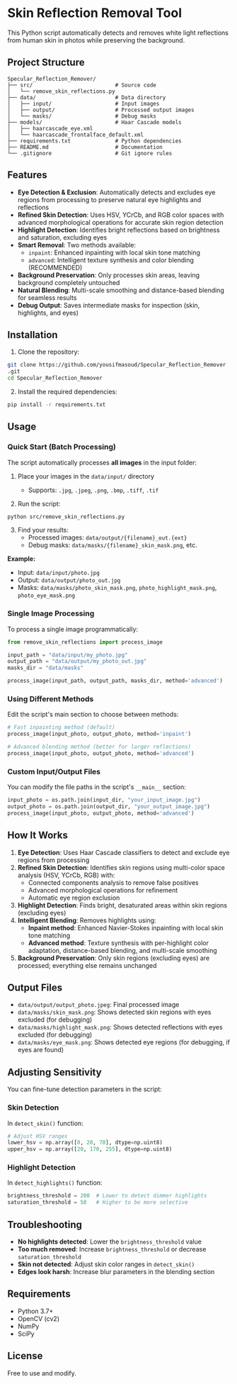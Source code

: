 # Skin Reflection Removal Tool

This Python script automatically detects and removes white light reflections from human skin in photos while preserving the background.

## Project Structure

```
Specular_Reflection_Remover/
├── src/                          # Source code
│   └── remove_skin_reflections.py
├── data/                         # Data directory
│   ├── input/                    # Input images
│   ├── output/                   # Processed output images
│   └── masks/                    # Debug masks
├── models/                       # Haar Cascade models
│   ├── haarcascade_eye.xml
│   └── haarcascade_frontalface_default.xml
├── requirements.txt              # Python dependencies
├── README.md                     # Documentation
└── .gitignore                    # Git ignore rules
```

## Features

- **Eye Detection & Exclusion**: Automatically detects and excludes eye regions from processing to preserve natural eye highlights and reflections
- **Refined Skin Detection**: Uses HSV, YCrCb, and RGB color spaces with advanced morphological operations for accurate skin region detection
- **Highlight Detection**: Identifies bright reflections based on brightness and saturation, excluding eyes
- **Smart Removal**: Two methods available:
  - `inpaint`: Enhanced inpainting with local skin tone matching
  - `advanced`: Intelligent texture synthesis and color blending (RECOMMENDED)
- **Background Preservation**: Only processes skin areas, leaving background completely untouched
- **Natural Blending**: Multi-scale smoothing and distance-based blending for seamless results
- **Debug Output**: Saves intermediate masks for inspection (skin, highlights, and eyes)

## Installation

1. Clone the repository:
```bash
git clone https://github.com/yousifmasoud/Specular_Reflection_Remover
.git
cd Specular_Reflection_Remover
```

2. Install the required dependencies:
```bash
pip install -r requirements.txt
```

## Usage

### Quick Start (Batch Processing)

The script automatically processes **all images** in the input folder:

1. Place your images in the `data/input/` directory
   - Supports: `.jpg`, `.jpeg`, `.png`, `.bmp`, `.tiff`, `.tif`

2. Run the script:
```bash
python src/remove_skin_reflections.py
```

3. Find your results:
   - Processed images: `data/output/{filename}_out.{ext}`
   - Debug masks: `data/masks/{filename}_skin_mask.png`, etc.

**Example:**
- Input: `data/input/photo.jpg`
- Output: `data/output/photo_out.jpg`
- Masks: `data/masks/photo_skin_mask.png`, `photo_highlight_mask.png`, `photo_eye_mask.png`

### Single Image Processing

To process a single image programmatically:

```python
from remove_skin_reflections import process_image

input_path = "data/input/my_photo.jpg"
output_path = "data/output/my_photo_out.jpg"
masks_dir = "data/masks"

process_image(input_path, output_path, masks_dir, method='advanced')
```

### Using Different Methods

Edit the script's main section to choose between methods:

```python
# Fast inpainting method (default)
process_image(input_photo, output_photo, method='inpaint')

# Advanced blending method (better for larger reflections)
process_image(input_photo, output_photo, method='advanced')
```

### Custom Input/Output Files

You can modify the file paths in the script's `__main__` section:

```python
input_photo = os.path.join(input_dir, "your_input_image.jpg")
output_photo = os.path.join(output_dir, "your_output_image.jpg")
process_image(input_photo, output_photo, method='advanced')
```

## How It Works

1. **Eye Detection**: Uses Haar Cascade classifiers to detect and exclude eye regions from processing
2. **Refined Skin Detection**: Identifies skin regions using multi-color space analysis (HSV, YCrCb, RGB) with:
   - Connected components analysis to remove false positives
   - Advanced morphological operations for refinement
   - Automatic eye region exclusion
3. **Highlight Detection**: Finds bright, desaturated areas within skin regions (excluding eyes)
4. **Intelligent Blending**: Removes highlights using:
   - **Inpaint method**: Enhanced Navier-Stokes inpainting with local skin tone matching
   - **Advanced method**: Texture synthesis with per-highlight color adaptation, distance-based blending, and multi-scale smoothing
5. **Background Preservation**: Only skin regions (excluding eyes) are processed; everything else remains unchanged

## Output Files

- `data/output/output_photo.jpeg`: Final processed image
- `data/masks/skin_mask.png`: Shows detected skin regions with eyes excluded (for debugging)
- `data/masks/highlight_mask.png`: Shows detected reflections with eyes excluded (for debugging)
- `data/masks/eye_mask.png`: Shows detected eye regions (for debugging, if eyes are found)

## Adjusting Sensitivity

You can fine-tune detection parameters in the script:

### Skin Detection
In `detect_skin()` function:
```python
# Adjust HSV ranges
lower_hsv = np.array([0, 20, 70], dtype=np.uint8)
upper_hsv = np.array([20, 170, 255], dtype=np.uint8)
```

### Highlight Detection
In `detect_highlights()` function:
```python
brightness_threshold = 200  # Lower to detect dimmer highlights
saturation_threshold = 50   # Higher to be more selective
```

## Troubleshooting

- **No highlights detected**: Lower the `brightness_threshold` value
- **Too much removed**: Increase `brightness_threshold` or decrease `saturation_threshold`
- **Skin not detected**: Adjust skin color ranges in `detect_skin()`
- **Edges look harsh**: Increase blur parameters in the blending section

## Requirements

- Python 3.7+
- OpenCV (cv2)
- NumPy
- SciPy

## License

Free to use and modify.
